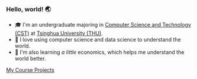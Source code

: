 ### Hello, world! 🌏

- 🎓 I'm an undergraduate majoring in [Computer Science and Technology (CST)](https://www.cs.tsinghua.edu.cn/csen/) at [Tsinghua University (THU)](https://www.tsinghua.edu.cn/en/).
- 🔭 I love using computer science and data science to understand the world.
- 🌱 I'm also learning *a little* economics, which helps me understand the world better.

[My Course Projects](https://github.com/Co1lin/Co1lin/blob/main/Course%20Projects.md)

<!--
**Co1lin/Co1lin** is a ✨ _special_ ✨ repository because its `README.md` (this file) appears on your GitHub profile.

Here are some ideas to get you started:

- 🔭 I’m currently working on ...
- 🌱 I’m currently learning ...
- 👯 I’m looking to collaborate on ...
- 🤔 I’m looking for help with ...
- 💬 Ask me about ...
- 📫 How to reach me: ...
- 😄 Pronouns: ...
- ⚡ Fun fact: ...
-->
